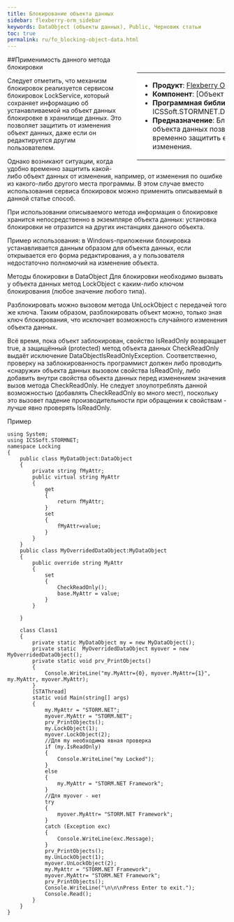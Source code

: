 ```yaml
---
title: Блокирование объекта данных
sidebar: flexberry-orm_sidebar
keywords: DataObject (объекты данных), Public, Черновик статьи
toc: true
permalink: ru/fo_blocking-object-data.html
---
```

<div style="margin:5px; padding-left:28px; float:right; width:40%; outline:1px solid white;">
<br>
<table border="0" width="100%" bgcolor="#6495ED">
<tbody><tr><td bgcolor="#FFFFFF">

* **Продукт**: [Flexberry ORM](flexberry-o-r-m.html)
* **Компонент**: [Объект данных]
* **Программная библиотека**: ICSSoft.STORMNET.DataObject.dll
* **Предназначение**: Блокирование объекта данных позволяет временно защитить его от изменения.

</td>
</tr></tbody></table></a>
</div>

##Применимость данного метода блокировки

Следует отметить, что механизм блокировок реализуется сервисом блокировок LockService, который сохраняет информацию об устанавливаемой на объект данных блокировке в хранилище данных. Это позволяет защитить от изменения объект данных, даже если он редактируется другим пользователем.

Однако возникают ситуации, когда удобно временно защитить какой-либо объект данных от изменения, например, от изменения по ошибке из какого-либо другого места программы. В этом случае вместо использования сервиса блокировок можно применить описываемый в данной статье способ.

При использовании описываемого метода информация о блокировке хранится непосредственно в экземпляре объекта данных: установка блокировки не отразится на других инстанциях данного объекта.

Пример использования: в Windows-приложении блокировка устанавливается данным образом для объекта данных, если открывается его форма редактирования, а у пользователя недостаточно полномочий на изменение объекта.

Методы блокировки в DataObject
Для блокировки необходимо вызвать у объекта данных метод LockObject с каким-либо ключом блокирования (любое значение любого типа).

Разблокировать можно вызовом метода UnLockObject с передачей того же ключа. Таким образом, разблокировать объект можно, только зная ключ блокирования, что исключает возможность случайного изменения объекта данных.

Всё время, пока объект заблокирован, свойство IsReadOnly возвращает true, а защищённый (protected) метод объекта данных CheckReadOnly выдаёт исключение DataObjectIsReadOnlyException. Соответственно, проверку на заблокированность программист должен либо проводить «снаружи» объекта данных вызовом свойства IsReadOnly, либо добавить внутри свойства объекта данных перед изменением значения вызов метода CheckReadOnly. Не следует злоупотреблять данной возможностью (добавлять CheckReadOnly во много мест), поскольку это вызовет падение производительности при обращении к свойствам - лучше явно проверять IsReadOnly.

Пример

```
using System;
using ICSSoft.STORMNET;
namespace Locking
{
    public class MyDataObject:DataObject
    {
        private string fMyAttr;
        public virtual string MyAttr
        {
            get
            {
                return fMyAttr;
            }
            set
            {
                fMyAttr=value;
            }
        }
    }
    public class MyOverridedDataObject:MyDataObject
    {
        public override string MyAttr
        {
            set
            {
                CheckReadOnly();
                base.MyAttr = value;
            }
        }
 
    }
 
    class Class1
    {
        private static MyDataObject my = new MyDataObject();
        private static  MyOverridedDataObject myover = new MyOverridedDataObject();
        private static void prv_PrintObjects()
        {
            Console.WriteLine("my.MyAttr={0}, myover.MyAttr={1}", my.MyAttr, myover.MyAttr);
        }
        [STAThread]
        static void Main(string[] args)
        {
            my.MyAttr = "STORM.NET";
            myover.MyAttr = "STORM.NET";
            prv_PrintObjects();
            my.LockObject(1);
            myover.LockObject(2);
            //Для my необходима явная проверка
            if (my.IsReadOnly)
            {
                Console.WriteLine("my Locked");
            }
            else
            {
                my.MyAttr = "STORM.NET Framework";
            }
            //Для myover - нет
            try
            {
                myover.MyAttr= "STORM.NET Framework";
            }
            catch (Exception exc)
            {
                Console.WriteLine(exc.Message);
            }
            prv_PrintObjects();
            my.UnLockObject(1);
            myover.UnLockObject(2);
            my.MyAttr = "STORM.NET Framework";
            myover.MyAttr= "STORM.NET Framework";
            prv_PrintObjects();
            Console.WriteLine("\n\n\nPress Enter to exit.");
            Console.Read();
        }
    }
}
```